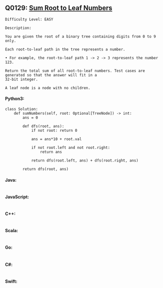 ## Q0129: [Sum Root to Leaf Numbers](https://leetcode.com/problems/sum-root-to-leaf-numbers/)

```
Difficulty Level: EASY
```

```
Description:

You are given the root of a binary tree containing digits from 0 to 9 only.

Each root-to-leaf path in the tree represents a number.

• For example, the root-to-leaf path 1 -> 2 -> 3 represents the number 123.

Return the total sum of all root-to-leaf numbers. Test cases are generated so that the answer will fit in a
32-bit integer.

A leaf node is a node with no children.
```

#### Python3:

```
class Solution:
    def sumNumbers(self, root: Optional[TreeNode]) -> int:
        ans = 0

        def dfs(root, ans):
            if not root: return 0

            ans = ans*10 + root.val

            if not root.left and not root.right:
                return ans

            return dfs(root.left, ans) + dfs(root.right, ans)

        return dfs(root, ans)
```

#### Java:

```

```

#### JavaScript:

```

```

#### C++:

```

```

#### Scala:

```

```

#### Go:

```

```

#### C#:

```

```

#### Swift:

```

```